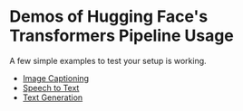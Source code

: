 # Demos of Hugging Face's Transformers Pipeline Usage

A few simple examples to test your setup is working.

- [Image Captioning](src/image_caption_demo.py)
- [Speech to Text](src/speech_recognition_demo.py)
- [Text Generation](src/text_generation_demo.py)
